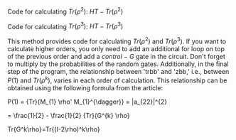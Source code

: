Code for calculating $Tr(\rho^2)$: $HT - Tr(\rho^2)$

Code for calculating $Tr(\rho^3)$: $HT - Tr(\rho^3)$

This method provides code for calculating $Tr(\rho^2)$ and $Tr(\rho^3)$. If you want to calculate higher orders, you only need to add an additional for loop on top of the previous order and add a $control-G$ gate in the circuit. Don't forget to multiply by the probabilities of the random gates. Additionally, in the final step of the program, the relationship between 'trbb' and 'zbb,' i.e., between $P(1)$ and $Tr(\rho^k)$, varies in each order of calculation. This relationship can be obtained using the following formula from the article:


P(1) = {Tr}\{M_{1} \rho' M_{1}^{\dagger}\} = |a_{22}|^{2}

= \frac{1}{2} - \frac{1}{2} {Tr}\{G^{k} \rho\}



Tr\{G^k\rho\}=Tr\{(I-2\rho)^k\rho\}


​        
